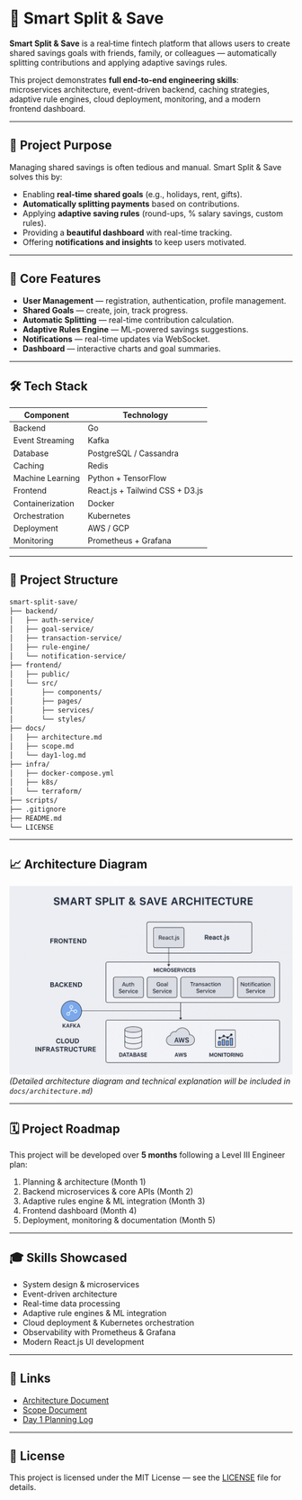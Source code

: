 # 🚀 Smart Split & Save

**Smart Split & Save** is a real‑time fintech platform that allows users to create shared savings goals with friends, family, or colleagues — automatically splitting contributions and applying adaptive savings rules.  

This project demonstrates **full end‑to‑end engineering skills**: microservices architecture, event-driven backend, caching strategies, adaptive rule engines, cloud deployment, monitoring, and a modern frontend dashboard.

---

## 📌 Project Purpose

Managing shared savings is often tedious and manual. Smart Split & Save solves this by:
- Enabling **real-time shared goals** (e.g., holidays, rent, gifts).
- **Automatically splitting payments** based on contributions.
- Applying **adaptive saving rules** (round-ups, % salary savings, custom rules).
- Providing a **beautiful dashboard** with real-time tracking.
- Offering **notifications and insights** to keep users motivated.

---

## 🎯 Core Features

- **User Management** — registration, authentication, profile management.
- **Shared Goals** — create, join, track progress.
- **Automatic Splitting** — real-time contribution calculation.
- **Adaptive Rules Engine** — ML-powered savings suggestions.
- **Notifications** — real-time updates via WebSocket.
- **Dashboard** — interactive charts and goal summaries.

---

## 🛠 Tech Stack

| Component              | Technology |
|------------------------|------------|
| Backend                | Go |
| Event Streaming       | Kafka |
| Database              | PostgreSQL / Cassandra |
| Caching               | Redis |
| Machine Learning      | Python + TensorFlow |
| Frontend              | React.js + Tailwind CSS + D3.js |
| Containerization      | Docker |
| Orchestration        | Kubernetes |
| Deployment            | AWS / GCP |
| Monitoring            | Prometheus + Grafana |

---


## 📂 Project Structure

```plaintext
smart-split-save/
├── backend/
│   ├── auth-service/
│   ├── goal-service/
│   ├── transaction-service/
│   ├── rule-engine/
│   └── notification-service/
├── frontend/
│   ├── public/
│   └── src/
│       ├── components/
│       ├── pages/
│       ├── services/
│       └── styles/
├── docs/
│   ├── architecture.md
│   ├── scope.md
│   └── day1-log.md
├── infra/
│   ├── docker-compose.yml
│   ├── k8s/
│   └── terraform/
├── scripts/
├── .gitignore
├── README.md
└── LICENSE

```

---

## 📈 Architecture Diagram

![Architecture Diagram](./docs/assets/architecture-diagram.png)  
*(Detailed architecture diagram and technical explanation will be included in `docs/architecture.md`)*

---

## 🗓 Project Roadmap

This project will be developed over **5 months** following a Level III Engineer plan:
1. Planning & architecture (Month 1)
2. Backend microservices & core APIs (Month 2)
3. Adaptive rules engine & ML integration (Month 3)
4. Frontend dashboard (Month 4)
5. Deployment, monitoring & documentation (Month 5)

---

## 🎓 Skills Showcased

- System design & microservices
- Event-driven architecture
- Real-time data processing
- Adaptive rule engines & ML integration
- Cloud deployment & Kubernetes orchestration
- Observability with Prometheus & Grafana
- Modern React.js UI development

---

## 🔗 Links

- [Architecture Document](./docs/architecture.md)
- [Scope Document](./docs/scope.md)
- [Day 1 Planning Log](./docs/day1-log.md)

---

## 📜 License
This project is licensed under the MIT License — see the [LICENSE](./LICENSE) file for details.








